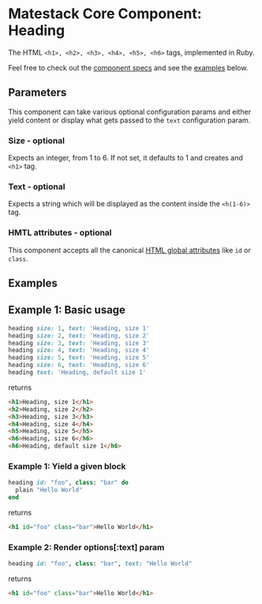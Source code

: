 # Matestack Core Component: Heading

The HTML `<h1>, <h2>, <h3>, <h4>, <h5>, <h6>` tags, implemented in Ruby.

Feel free to check out the [component specs](/spec/usage/components/heading_spec.rb) and see the [examples](#examples) below.

## Parameters
This component can take various optional configuration params and either yield content or display what gets passed to the `text` configuration param.

### Size - optional
Expects an integer, from 1 to 6. If not set, it defaults to 1 and creates and `<h1>` tag.

### Text - optional
Expects a string which will be displayed as the content inside the `<h(1-6)>` tag.

### HMTL attributes - optional
This component accepts all the canonical [HTML global attributes](https://www.w3schools.com/tags/ref_standardattributes.asp) like `id` or `class`.

## Examples

## Example 1: Basic usage

```ruby
heading size: 1, text: 'Heading, size 1'
heading size: 2, text: 'Heading, size 2'
heading size: 3, text: 'Heading, size 3'
heading size: 4, text: 'Heading, size 4'
heading size: 5, text: 'Heading, size 5'
heading size: 6, text: 'Heading, size 6'
heading text: 'Heading, default size 1'
```

returns

```html
<h1>Heading, size 1</h1>
<h2>Heading, size 2</h2>
<h3>Heading, size 3</h3>
<h4>Heading, size 4</h4>
<h5>Heading, size 5</h5>
<h6>Heading, size 6</h6>
<h6>Heading, default size 1</h6>
```

### Example 1: Yield a given block

```ruby
heading id: "foo", class: "bar" do
  plain "Hello World"
end
```

returns

```html
<h1 id="foo" class="bar">Hello World</h1>
```

### Example 2: Render options[:text] param

```ruby
heading id: "foo", class: "bar", text: "Hello World"
```

returns

```html
<h1 id="foo" class="bar">Hello World</h1>
```
